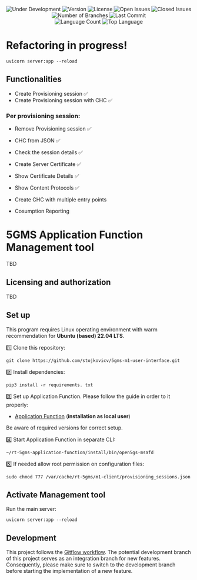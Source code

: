 <p align="center">
  <img src="https://img.shields.io/badge/Status-Under_Development-yellow" alt="Under Development">
  <img src="https://img.shields.io/github/v/tag/5G-MAG/rt-5gms-application-function?label=version" alt="Version">
  <img src="https://img.shields.io/github/license/stojkovicv/5gms-m1-management-tool" alt="License">
  <img src="https://img.shields.io/github/issues-raw/stojkovicv/5gms-m1-management-tool" alt="Open Issues">
  <img src="https://img.shields.io/github/issues-closed-raw/stojkovicv/5gms-m1-management-tool" alt="Closed Issues">
  <img src="https://img.shields.io/badge/Branches-3-blue" alt="Number of Branches">
  <img src="https://img.shields.io/github/last-commit/stojkovicv/5gms-m1-management-tool" alt="Last Commit"><br>
  <img src="https://img.shields.io/github/languages/count/stojkovicv/5gms-m1-management-tool" alt="Language Count">
  <img src="https://img.shields.io/github/languages/top/stojkovicv/5gms-m1-management-tool" alt="Top Language">
</p>




# Refactoring in progress!

```
uvicorn server:app --reload
```

## Functionalities

- Create Provisioning session ✅
- Create Provisioning session with CHC ✅

### Per provisioning session:
- Remove Provisioning session ✅
- CHC from JSON ✅
- Check the session details ✅

- Create Server Certificate ✅
- Show Certificate Details ✅

- Show Content Protocols ✅

- Create CHC with multiple entry points

- Cosumption Reporting


# 5GMS Application Function Management tool
TBD
## Licensing and authorization
TBD

## Set up
This program requires Linux operating environment with warm recommendation for **Ubuntu (based) 22.04 LTS**.

1️⃣ Clone this repository:

```
git clone https://github.com/stojkovicv/5gms-m1-user-interface.git
```
2️⃣ Install dependencies:

```
pip3 install -r requirements. txt
```

3️⃣ Set up Application Function. Please follow the guide in order to it properly:
- [Application Function](https://github.com/5G-MAG/rt-5gms-application-function/wiki/Testing-as-a-Local-User) (**installation as local user**)

Be aware of required versions for correct setup.

4️⃣ Start Application Function in separate CLI:

```
~/rt-5gms-application-function/install/bin/open5gs-msafd
```

5️⃣ If needed allow root permission on configuration files:

```
sudo chmod 777 /var/cache/rt-5gms/m1-client/provisioning_sessions.json
```
 
## Activate Management tool

Run the main server:

```
uvicorn server:app --reload
```

## Development
This project follows the [Gitflow workflow](https://www.atlassian.com/git/tutorials/comparing-workflows/gitflow-workflow). The potential development branch of this project serves as an integration branch for new features. Consequently, please make sure to switch to the development branch before starting the implementation of a new feature.
